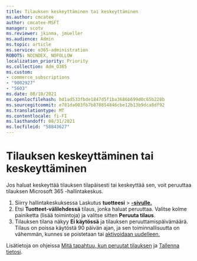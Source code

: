 ```yaml
---
title: Tilauksen keskeyttäminen tai keskeyttäminen
ms.author: cmcatee
author: cmcatee-MSFT
manager: scotv
ms.reviewer: jkinma, jmueller
ms.audience: Admin
ms.topic: article
ms.service: o365-administration
ROBOTS: NOINDEX, NOFOLLOW
localization_priority: Priority
ms.collection: Adm_O365
ms.custom:
- commerce_subscriptions
- "9002927"
- "5603"
ms.date: 08/10/2021
ms.openlocfilehash: bd1ad533fbde1847d5f1ba3686b699d0c65b228b
ms.sourcegitcommit: e781da003fb7b878854846cbe12b13b9dca8df92
ms.translationtype: MT
ms.contentlocale: fi-FI
ms.lasthandoff: 08/31/2021
ms.locfileid: "58843627"
---
```

# <a name="suspend-or-pause-a-subscription"></a>Tilauksen keskeyttäminen tai keskeyttäminen

Jos haluat keskeyttää tilauksen tilapäisesti tai keskeyttää sen, voit peruuttaa tilauksen Microsoft 365 -hallintakeskus.

1. Siirry hallintakeskuksessa Laskutus **tuotteesi**  >  **[-sivulle.](https://go.microsoft.com/fwlink/p/?linkid=842054)**
2. Etsi **Tuotteet-välilehdessä** tilaus, jonka haluat peruuttaa. Valitse kolme painiketta (lisää toimintoja) ja valitse sitten **Peruuta tilaus**.
3. Tilauksen tilana näkyy **Ei käytössä** ja tilauksen peruuttamispäivämäärä. Tilaus on poissa käytöstä 90 päivän ajan, ja sen toiminnallisuutta on vähemmän, kunnes se poistetaan tai [aktivoidaan uudelleen.](https://docs.microsoft.com/microsoft-365/commerce/subscriptions/reactivate-your-subscription)

Lisätietoja on ohjeissa [Mitä tapahtuu, kun peruutat tilauksen](https://docs.microsoft.com/microsoft-365/commerce/subscriptions/cancel-your-subscription#what-happens-when-you-cancel-a-subscription) ja [Tallenna tietosi](https://docs.microsoft.com/microsoft-365/commerce/subscriptions/cancel-your-subscription#save-your-data).
